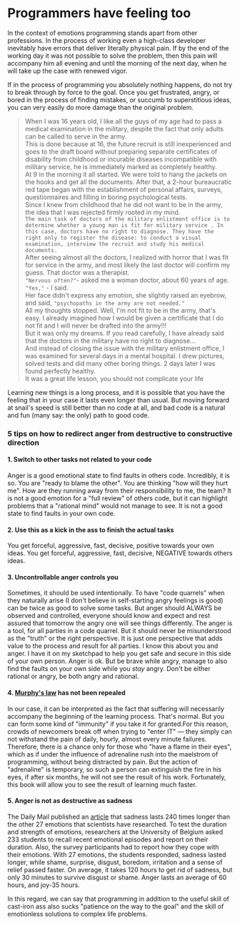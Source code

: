 # Programmers have feeling too

In the context of emotions programming stands apart from other professions. In the process of working even a high-class developer inevitably have errors that deliver literally physical pain. If by the end of the working day it was not possible to solve the problem, then this pain will accompany him all evening and until the morning of the next day, when he will take up the case with renewed vigor.
 
If in the process of programming you absolutely nothing happens, do not try to break through by force to the goal. Once you get frustrated, angry, or bored in the process of finding mistakes, or succumb to superstitious ideas, you can very easily do more damage than the original problem. 

>When I was 16 years old, I like all the guys of my age had to pass a medical examination in the military, despite the fact that only adults can be called to serve in the army.<br>
This is done because at 16, the future recruit is still inexperienced and goes to the draft board without preparing separate certificates of disability from childhood or incurable diseases incompatible with military service, he is immediately marked as completely healthy.<br>
At 9 in the morning it all started. We were told to hang the jackets on the hooks and get all the documents. After that, a 2-hour bureaucratic red tape began with the establishment of personal affairs, surveys, questionnaires and filling in boring psychological tests.<br>
Since I knew from childhood that he did not want to be in the army, the idea that I was rejected firmly rooted in my mind. <br>
`The main task of doctors of the military enlistment office is to determine whether a young man is fit for military service . In this case, doctors have no right to diagnose. They have the right only to register the disease: to conduct a visual examination, interview the recruit and study his medical documents.`<br>
After seeing almost all the doctors, I realized with horror that I was fit for service in the army, and most likely the last doctor will confirm my guess. That doctor was a therapist.<br>
`"Nervous often?"`- asked me a woman doctor, about 60 years of age.<br>
`"Yes,"` - I said. <br>
Her face didn't express any emotion, she slightly raised an eyebrow, and said, `"psychopaths in the army are not needed."`<br>
All my thoughts stopped. Well, I'm not fit to be in the army, that's easy. I already imagined how I would be given a certificate that I do not fit and I will never be drafted into the army!!!<br>
But it was only my dreams. If you read carefully, I have already said that the doctors in the military have no right to diagnose...<br> And instead of closing the issue with the military enlistment office, I was examined for several days in a mental hospital. I drew pictures, solved tests and did many other boring things. 2 days later I was found perfectly healthy.<br>
It was a great life lesson, you should not complicate your life

Learning new things is a long process, and it is possible that you have the feeling that in your case it lasts even longer than usual. But moving forward at snail's speed is still better than no code at all, and bad code is a natural and fun (many say: the only) path to good code.

### 5 tips on how to redirect anger from destructive to constructive direction

#### 1. Switch to other tasks not related to your code
 
 Anger is a good emotional state to find faults in others code. Incredibly, it is so. You are "ready to blame the other". You are thinking "how will they hurt me". How are they running away from their responsibility to me, the team? It is not a good emotion for a "full review" of others code, but it can  highlight problems that a "rational mind" would not manage to see. It is not a good state to find faults in your own code.
 
 #### 2. Use this as a kick in the ass to finish the actual tasks
 
 You get forceful, aggressive, fast, decisive, positive towards your own ideas. You get forceful, aggressive, fast, decisive, NEGATIVE towards others ideas.
 
 #### 3. Uncontrollable anger controls you
 
 Sometimes, it should be used intentionally. To have "code quarrels" when they naturally arise (I don't believe in self-starting angry feelings is good) can be twice as good to solve some tasks. But anger should ALWAYS be observed and controlled, everyone should know and expect and rest assured that tomorrow the angry one will see things differently. The anger is a tool, for all parties in a code quarrel. But it should never be misunderstood as the "truth" or the right perspective. It is just one perspective that adds value to the process and result for all parties. 
I know this about you and anger. I have it on my sketchpad to help you get safe and secure in this side of your own person.
Anger is ok. But be brave while angry, manage to also find the faults on your own side while you *stay* angry. Don't be either rational or angry, be both angry and rational.

#### 4. [Murphy's law](https://en.wikipedia.org/wiki/Murphy%27s_law) has not been repealed

In our case, it can be interpreted as the fact that suffering will necessarily accompany the beginning of the learning process. That's normal. But you can form some kind of "immunity" if you take it for granted.For this reason, crowds of newcomers break off when trying to "enter IT" — they simply can not withstand the pain of daily, hourly, almost every minute failures. Therefore, there is a chance only for those who "have a flame in their eyes", which as if under the influence of adrenaline rush into the maelstrom of programming, without being distracted by pain. But the action of "adrenaline" is temporary, so such a person can extinguish the fire in his eyes, if after six months, he will not see the result of his work. Fortunately, this book will allow you to see the result of learning much faster.

#### 5. Anger is not as destructive as sadness

The Daily Mail published an [article](https://www.dailymail.co.uk/sciencetech/article-2815719/Feeling-sad-FIVE-DAYS-shift-mood-Sadness-lasts-240-times-longer-emotions-study-claims.html) that sadness lasts 240 times longer than the other 27 emotions that scientists have researched.
To test the duration and strength of emotions, researchers at the University of Belgium asked 233 students to recall recent emotional episodes and report on their duration. Also, the survey participants had to report how they cope with their emotions. With 27 emotions, the students responded, sadness lasted longer, while shame, surprise, disgust, boredom, irritation and a sense of relief passed faster.
On average, it takes 120 hours to get rid of sadness, but only 30 minutes to survive disgust or shame. Anger lasts an average of 60 hours, and joy-35 hours.

In this regard, we can say that programming in addition to the useful skill of cast-iron ass also sucks "patience on the way to the goal" and the skill of emotionless solutions to complex life problems.
